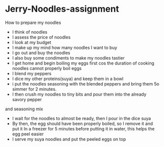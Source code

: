 # Jerry-Noodles-assignment

How to prepare my noodles 
- I think of noodles 
- I assess the price of noodles 
- I look at my budget 
- I make up my mind how many noodles I want to buy 
- I go out and buy the noodles 
- I also buy some condiments to make my noodles tastier
- I get home and begin boiling my eggs first cos the duration of cooking noodles  cannot properly boil eggs
- I blend my peppers
- I dice my other proteins(suya) and keep them in a bowl 
- i put the noodles seasoning with the blended peppers and bring them 5o simmer for 2 minutes.
- I then crush my noodles to tiny bits and pour them into the already savory pepper 

and seasoning mix
- I wait for the noodles to almost be ready, then I pour in the dice suya 
- By then, the egg should have been properly boiled, so I remove it and put it In a freezer for 5 minutes before putting it in water, this helps the egg peel easier 
- I serve my suya noodles and put the peeled eggs on top 
